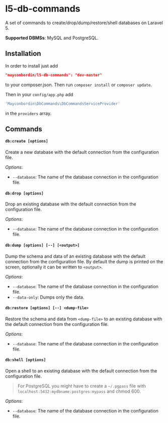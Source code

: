# l5-db-commands

A set of commands to create/drop/dump/restore/shell databases on Laravel 5.

**Supported DBMSs**: MySQL and PostgreSQL.

## Installation

In order to install just add 

```json
"mayconbordin/l5-db-commands": "dev-master"
```

to your composer.json. Then run `composer install` or `composer update`.

Then in your `config/app.php` add 

```php
'Mayconbordin\DbCommands\DbCommandsServiceProvider'
```

in the `providers` array.

## Commands

#### `db:create [options]`

Create a new database with the default connection from the configuration file.

*Options*:
 - `--database`: The name of the database connection in the configuration file.

#### `db:drop [options]`

Drop an existing database with the default connection from the configuration file.

*Options*:
 - `--database`: The name of the database connection in the configuration file.

#### `db:dump [options] [--] [<output>]`

Dump the schema and data of an existing database with the default connection from the configuration file. By
default the dump is printed on the screen, optionally it can be written to `<output>`.

*Options*:
 - `--database`: The name of the database connection in the configuration file.
 - `--data-only`: Dumps only the data.

#### `db:restore [options] [--] <dump-file>`

Restore the schema and data from `<dump-file>` to an existing database with the default connection from the configuration file.

*Options*:
 - `--database`: The name of the database connection in the configuration file.

#### `db:shell [options]`

Open a shell to an existing database with the default connection from the configuration file.

> For PostgreSQL you might have to create a `~/.pgpass` file with `localhost:5432:mydbname:postgres:mypass` and chmod 600.

*Options*:
 - `--database`: The name of the database connection in the configuration file.
